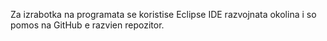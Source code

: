 Za izrabotka na programata se koristise Eclipse IDE razvojnata okolina i so pomos na GitHub e razvien repozitor.
